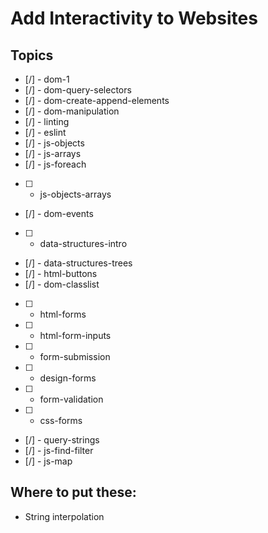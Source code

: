 # Add Interactivity to Websites

## Topics

* [/] - dom-1
* [/] - dom-query-selectors
* [/] - dom-create-append-elements
* [/] - dom-manipulation
* [/] - linting
* [/] - eslint
* [/] - js-objects
* [/] - js-arrays
* [/] - js-foreach
* [ ] - js-objects-arrays
* [/] - dom-events
* [ ] - data-structures-intro
* [/] - data-structures-trees
* [/] - html-buttons
* [/] - dom-classlist
* [ ] - html-forms
* [ ] - html-form-inputs
* [ ] - form-submission
* [ ] - design-forms
* [ ] - form-validation
* [ ] - css-forms
* [/] - query-strings
* [/] - js-find-filter
* [/] - js-map

## Where to put these:

* String interpolation
